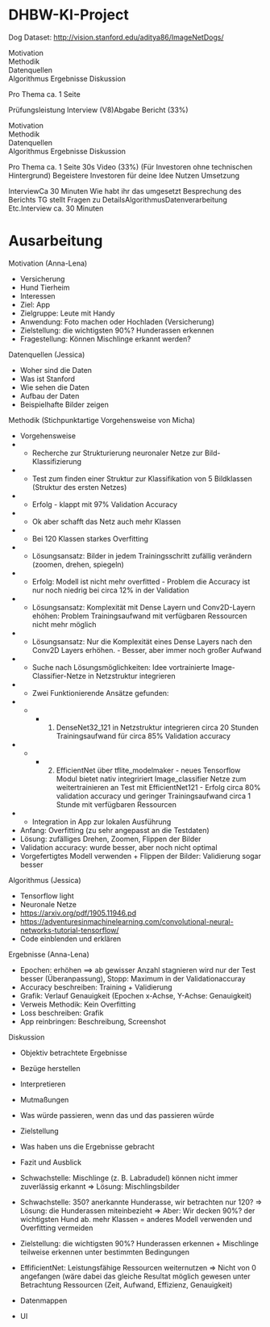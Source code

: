 # DHBW-KI-Project

Dog Dataset: http://vision.stanford.edu/aditya86/ImageNetDogs/


 Motivation  
 Methodik  
 Datenquellen  
 Algorithmus 
 Ergebnisse 
 Diskussion  
 
 Pro Thema ca. 1 Seite 


Prüfungsleistung Interview (V8)Abgabe Bericht (33%)  

Motivation  
Methodik  
Datenquellen  
Algorithmus 
Ergebnisse 
Diskussion  

Pro Thema ca. 1 Seite 30s Video (33%) (Für Investoren ohne technischen Hintergrund) Begeistere Investoren für deine Idee Nutzen  Umsetzung


InterviewCa 30 Minuten  Wie habt ihr das umgesetzt  Besprechung des Berichts  TG stellt Fragen zu DetailsAlgorithmusDatenverarbeitung Etc.Interview ca. 30 Minuten


# Ausarbeitung
Motivation (Anna-Lena)
*	Versicherung
*	Hund Tierheim
*	Interessen
*	Ziel: App 
* Zielgruppe: Leute mit Handy
* Anwendung: Foto machen oder Hochladen (Versicherung)
* Zielstellung: die wichtigsten 90%? Hunderassen erkennen
* Fragestellung: Können Mischlinge erkannt werden?

Datenquellen (Jessica)
*	Woher sind die Daten
*	Was ist Stanford
*	Wie sehen die Daten
*	Aufbau der Daten
*	Beispielhafte Bilder zeigen

Methodik (Stichpunktartige Vorgehensweise von Micha)
*	Vorgehensweise
*	* Recherche zur Strukturierung neuronaler Netze zur Bild-Klassifizierung
*	* Test zum finden einer Struktur zur Klassifikation von 5 Bildklassen (Struktur des ersten Netzes)
*	* Erfolg - klappt mit 97% Validation Accuracy
*	* Ok aber schafft das Netz auch mehr Klassen
*	* Bei 120 Klassen starkes Overfitting
*	* Lösungsansatz: Bilder in jedem Trainingsschritt zufällig verändern (zoomen, drehen, spiegeln)
*	* Erfolg: Modell ist nicht mehr overfitted - Problem die Accuracy ist nur noch niedrig bei circa 12% in der Validation
*	* Lösungsansatz: Komplexität mit Dense Layern und Conv2D-Layern ehöhen: Problem Trainingsaufwand mit verfügbaren Ressourcen nicht mehr möglich
* * Lösungsansatz: Nur die Komplexität eines Dense Layers nach den Conv2D Layers erhöhen. - Besser, aber immer noch großer Aufwand
*	* Suche nach Lösungsmöglichkeiten: Idee vortrainierte Image-Classifier-Netze in Netzstruktur integrieren
*	* Zwei Funktionierende Ansätze gefunden: 
*	* * 1. DenseNet32_121 in Netzstruktur integrieren circa 20 Stunden Trainingsaufwand für circa 85% Validation accuracy
*	* * 2. EfficientNet über tflite_modelmaker - neues Tensorflow Modul bietet nativ integririert Image_classifier Netze zum weitertrainieren an Test mit EfficientNet121 - Erfolg circa 80% validation accuracy und geringer Trainingsaufwand circa 1 Stunde mit verfügbaren Ressourcen
*	* Integration in App zur lokalen Ausführung
*	Anfang: Overfitting (zu sehr angepasst an die Testdaten)
*	Lösung: zufälliges Drehen, Zoomen, Flippen der Bilder
*	Validation accuracy: wurde besser, aber noch nicht optimal
*	Vorgefertigtes Modell verwenden + Flippen der Bilder: Validierung sogar besser

Algorithmus (Jessica) 
*	Tensorflow light
*	Neuronale Netze
*	https://arxiv.org/pdf/1905.11946.pd 
*	https://adventuresinmachinelearning.com/convolutional-neural-networks-tutorial-tensorflow/ 
*	Code einblenden und erklären

Ergebnisse (Anna-Lena)
* Epochen: erhöhen ==> ab gewisser Anzahl stagnieren wird nur der Test besser (Überanpassung), Stopp: Maximum in der Validationaccuray
*	Accuracy beschreiben: Training + Validierung
*	Grafik: Verlauf Genauigkeit (Epochen x-Achse, Y-Achse: Genauigkeit)
*	Verweis Methodik: Kein Overfitting
* Loss beschreiben: Grafik
* App reinbringen: Beschreibung, Screenshot

Diskussion
*	Objektiv betrachtete Ergebnisse 
* Bezüge herstellen
*	Interpretieren
*	Mutmaßungen
*	Was würde passieren, wenn das und das passieren würde
*	Zielstellung
*	Was haben uns die Ergebnisse gebracht
*	Fazit und Ausblick

* Schwachstelle: Mischlinge (z. B. Labradudel) können nicht immer zuverlässig erkannt => Lösung: Mischlingsbilder
* Schwachstelle: 350? anerkannte Hunderasse, wir betrachten nur 120? => Lösung: die Hunderassen miteinbezieht => Aber: Wir decken 90%? der wichtigsten Hund ab. mehr Klassen = anderes Modell verwenden und Overfitting vermeiden
* Zielstellung: die wichtigsten 90%? Hunderassen erkennen + Mischlinge teilweise erkennen unter bestimmten Bedingungen
* EffificientNet: Leistungsfähige Ressourcen weiternutzen => Nicht von 0 angefangen (wäre dabei das gleiche Resultat möglich gewesen unter Betrachtung Ressourcen (Zeit, Aufwand, Effizienz, Genauigkeit) 

* Datenmappen
* UI
